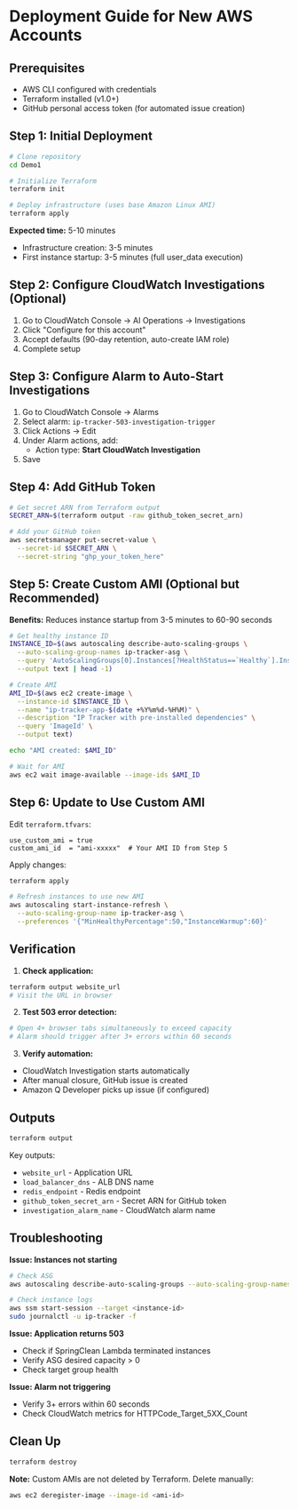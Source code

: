 # Deployment Guide for New AWS Accounts

## Prerequisites

- AWS CLI configured with credentials
- Terraform installed (v1.0+)
- GitHub personal access token (for automated issue creation)

## Step 1: Initial Deployment

```bash
# Clone repository
cd Demo1

# Initialize Terraform
terraform init

# Deploy infrastructure (uses base Amazon Linux AMI)
terraform apply
```

**Expected time:** 5-10 minutes
- Infrastructure creation: 3-5 minutes
- First instance startup: 3-5 minutes (full user_data execution)

## Step 2: Configure CloudWatch Investigations (Optional)

1. Go to CloudWatch Console → AI Operations → Investigations
2. Click "Configure for this account"
3. Accept defaults (90-day retention, auto-create IAM role)
4. Complete setup

## Step 3: Configure Alarm to Auto-Start Investigations

1. Go to CloudWatch Console → Alarms
2. Select alarm: `ip-tracker-503-investigation-trigger`
3. Click Actions → Edit
4. Under Alarm actions, add:
   - Action type: **Start CloudWatch Investigation**
5. Save

## Step 4: Add GitHub Token

```bash
# Get secret ARN from Terraform output
SECRET_ARN=$(terraform output -raw github_token_secret_arn)

# Add your GitHub token
aws secretsmanager put-secret-value \
  --secret-id $SECRET_ARN \
  --secret-string "ghp_your_token_here"
```

## Step 5: Create Custom AMI (Optional but Recommended)

**Benefits:** Reduces instance startup from 3-5 minutes to 60-90 seconds

```bash
# Get healthy instance ID
INSTANCE_ID=$(aws autoscaling describe-auto-scaling-groups \
  --auto-scaling-group-names ip-tracker-asg \
  --query 'AutoScalingGroups[0].Instances[?HealthStatus==`Healthy`].InstanceId' \
  --output text | head -1)

# Create AMI
AMI_ID=$(aws ec2 create-image \
  --instance-id $INSTANCE_ID \
  --name "ip-tracker-app-$(date +%Y%m%d-%H%M)" \
  --description "IP Tracker with pre-installed dependencies" \
  --query 'ImageId' \
  --output text)

echo "AMI created: $AMI_ID"

# Wait for AMI
aws ec2 wait image-available --image-ids $AMI_ID
```

## Step 6: Update to Use Custom AMI

Edit `terraform.tfvars`:

```hcl
use_custom_ami = true
custom_ami_id  = "ami-xxxxx"  # Your AMI ID from Step 5
```

Apply changes:

```bash
terraform apply

# Refresh instances to use new AMI
aws autoscaling start-instance-refresh \
  --auto-scaling-group-name ip-tracker-asg \
  --preferences '{"MinHealthyPercentage":50,"InstanceWarmup":60}'
```

## Verification

1. **Check application:**
```bash
terraform output website_url
# Visit the URL in browser
```

2. **Test 503 error detection:**
```bash
# Open 4+ browser tabs simultaneously to exceed capacity
# Alarm should trigger after 3+ errors within 60 seconds
```

3. **Verify automation:**
- CloudWatch Investigation starts automatically
- After manual closure, GitHub issue is created
- Amazon Q Developer picks up issue (if configured)

## Outputs

```bash
terraform output
```

Key outputs:
- `website_url` - Application URL
- `load_balancer_dns` - ALB DNS name
- `redis_endpoint` - Redis endpoint
- `github_token_secret_arn` - Secret ARN for GitHub token
- `investigation_alarm_name` - CloudWatch alarm name

## Troubleshooting

**Issue: Instances not starting**
```bash
# Check ASG
aws autoscaling describe-auto-scaling-groups --auto-scaling-group-names ip-tracker-asg

# Check instance logs
aws ssm start-session --target <instance-id>
sudo journalctl -u ip-tracker -f
```

**Issue: Application returns 503**
- Check if SpringClean Lambda terminated instances
- Verify ASG desired capacity > 0
- Check target group health

**Issue: Alarm not triggering**
- Verify 3+ errors within 60 seconds
- Check CloudWatch metrics for HTTPCode_Target_5XX_Count

## Clean Up

```bash
terraform destroy
```

**Note:** Custom AMIs are not deleted by Terraform. Delete manually:
```bash
aws ec2 deregister-image --image-id <ami-id>
```

